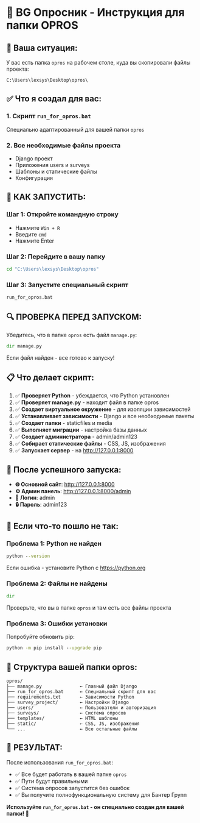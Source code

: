 # 🎯 BG Опросник - Инструкция для папки OPROS

## 📁 Ваша ситуация:
У вас есть папка `opros` на рабочем столе, куда вы скопировали файлы проекта:
```
C:\Users\lexsys\Desktop\opros\
```

## ✅ Что я создал для вас:

### 1. Скрипт `run_for_opros.bat`
Специально адаптированный для вашей папки `opros`

### 2. Все необходимые файлы проекта
- Django проект
- Приложения users и surveys
- Шаблоны и статические файлы
- Конфигурация

## 🚀 КАК ЗАПУСТИТЬ:

### Шаг 1: Откройте командную строку
- Нажмите `Win + R`
- Введите `cmd`
- Нажмите Enter

### Шаг 2: Перейдите в вашу папку
```cmd
cd "C:\Users\lexsys\Desktop\opros"
```

### Шаг 3: Запустите специальный скрипт
```cmd
run_for_opros.bat
```

## 🔍 ПРОВЕРКА ПЕРЕД ЗАПУСКОМ:

Убедитесь, что в папке `opros` есть файл `manage.py`:
```cmd
dir manage.py
```

Если файл найден - все готово к запуску!

## 📋 Что делает скрипт:

1. ✅ **Проверяет Python** - убеждается, что Python установлен
2. ✅ **Проверяет manage.py** - находит файл в папке opros
3. ✅ **Создает виртуальное окружение** - для изоляции зависимостей
4. ✅ **Устанавливает зависимости** - Django и все необходимые пакеты
5. ✅ **Создает папки** - staticfiles и media
6. ✅ **Выполняет миграции** - настройка базы данных
7. ✅ **Создает администратора** - admin/admin123
8. ✅ **Собирает статические файлы** - CSS, JS, изображения
9. ✅ **Запускает сервер** - на http://127.0.0.1:8000

## 🎯 После успешного запуска:

- **🌐 Основной сайт**: http://127.0.0.1:8000
- **⚙️ Админ панель**: http://127.0.0.1:8000/admin
- **👤 Логин**: admin
- **🔒 Пароль**: admin123

## 🚨 Если что-то пошло не так:

### Проблема 1: Python не найден
```cmd
python --version
```
Если ошибка - установите Python с https://python.org

### Проблема 2: Файлы не найдены
```cmd
dir
```
Проверьте, что вы в папке `opros` и там есть все файлы проекта

### Проблема 3: Ошибки установки
Попробуйте обновить pip:
```cmd
python -m pip install --upgrade pip
```

## 📁 Структура вашей папки opros:
```
opros/
├── manage.py              ← Главный файл Django
├── run_for_opros.bat      ← Специальный скрипт для вас
├── requirements.txt       ← Зависимости Python
├── survey_project/        ← Настройки Django
├── users/                 ← Пользователи и авторизация
├── surveys/               ← Система опросов
├── templates/             ← HTML шаблоны
├── static/                ← CSS, JS, изображения
└── ...                    ← Все остальные файлы
```

## 🎉 РЕЗУЛЬТАТ:

После использования `run_for_opros.bat`:
- ✅ Все будет работать в вашей папке `opros`
- ✅ Пути будут правильными
- ✅ Система опросов запустится без ошибок
- ✅ Вы получите полнофункциональную систему для Бантер Групп

**Используйте `run_for_opros.bat` - он специально создан для вашей папки! 🚀**